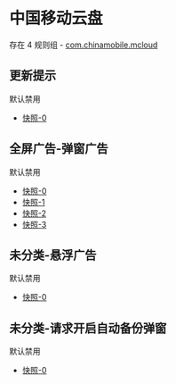 # 中国移动云盘

存在 4 规则组 - [com.chinamobile.mcloud](/src/apps/com.chinamobile.mcloud.ts)

## 更新提示

默认禁用

- [快照-0](https://i.gkd.li/i/12774833)

## 全屏广告-弹窗广告

默认禁用

- [快照-0](https://i.gkd.li/i/13627826)
- [快照-1](https://i.gkd.li/i/14549477)
- [快照-2](https://i.gkd.li/i/14732062)
- [快照-3](https://i.gkd.li/i/13627832)

## 未分类-悬浮广告

默认禁用

- [快照-0](https://i.gkd.li/i/13627834)

## 未分类-请求开启自动备份弹窗

默认禁用

- [快照-0](https://i.gkd.li/i/13627830)
